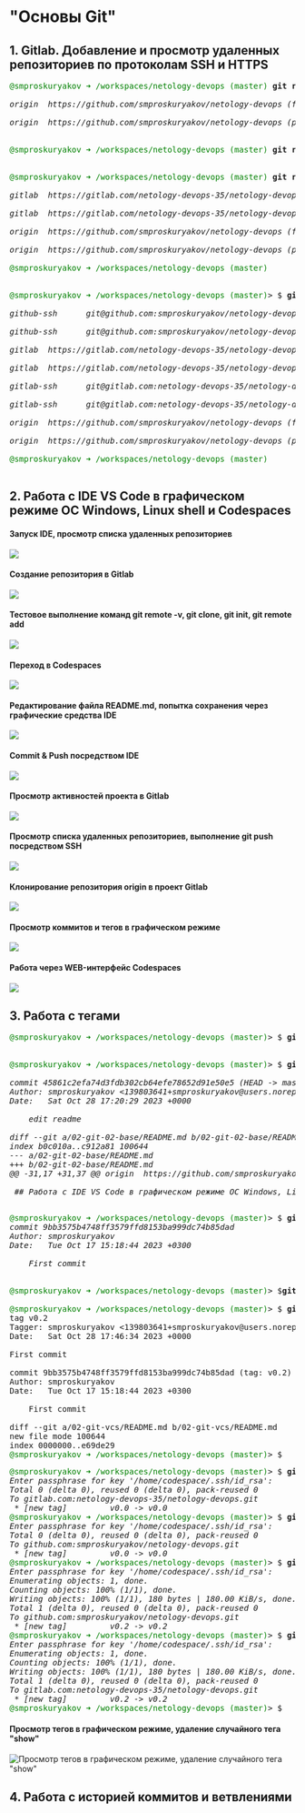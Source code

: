 # "Основы Git"

## 1. Gitlab. Добавление и просмотр удаленных репозиториев по протоколам SSH и HTTPS


<pre>
<span style="color:green;">@smproskuryakov ➜ /workspaces/netology-devops (master)</span> <b>git remote -v</b><br>
<i>origin  https://github.com/smproskuryakov/netology-devops (fetch)<br>
origin  https://github.com/smproskuryakov/netology-devops (push)</i><br>

<span style="color:green;">@smproskuryakov ➜ /workspaces/netology-devops (master)</span> <b>git remote add gitlab https://gitlab.com/netology-devops-35/netology-devops.git</b><br>

<span style="color:green;">@smproskuryakov ➜ /workspaces/netology-devops (master)</span> <b>git remote -v</b><br>
<i>gitlab  https://gitlab.com/netology-devops-35/netology-devops.git (fetch)<br>
gitlab  https://gitlab.com/netology-devops-35/netology-devops.git (push)<br>
origin  https://github.com/smproskuryakov/netology-devops (fetch)<br>
origin  https://github.com/smproskuryakov/netology-devops (push)</i><br>
<span style="color:green;">@smproskuryakov ➜ /workspaces/netology-devops (master)</span><br>

<span style="color:green;">@smproskuryakov ➜ /workspaces/netology-devops (master)</span>> $ <b>git remote -v</b><br>
<i>github-ssh      git@github.com:smproskuryakov/netology-devops.git (fetch)<br>
github-ssh      git@github.com:smproskuryakov/netology-devops.git (push)<br>
gitlab  https://gitlab.com/netology-devops-35/netology-devops.git (fetch)<br>
gitlab  https://gitlab.com/netology-devops-35/netology-devops.git (push)<br>
gitlab-ssh      git@gitlab.com:netology-devops-35/netology-devops.git (fetch)<br>
gitlab-ssh      git@gitlab.com:netology-devops-35/netology-devops.git (push)<br>
origin  https://github.com/smproskuryakov/netology-devops (fetch)<br>
origin  https://github.com/smproskuryakov/netology-devops (push)</i><br>
<span style="color:green;">@smproskuryakov ➜ /workspaces/netology-devops (master)</span><br>
</pre>


## 2. Работа с IDE VS Code в графическом режиме ОС Windows, Linux shell и Codespaces

#### Запуск IDE, просмотр списка удаленных репозиториев

![](img/vscode-start.png)

#### Создание репозитория в Gitlab

![](img/gitlab-new-repo.png)

#### Тестовое выполнение команд git remote -v, git clone, git init, git remote add

![](img/git-remote-add-gitlab.png)

#### Переход в Codespaces

![](img/open-netologydevops-graphis.png)

#### Редактирование файла README.md, попытка сохранения через графические средства IDE

![](img/index-changes.png)

#### Commit & Push посредством IDE

![](img/commit-push.png)

#### Просмотр активностей проекта в Gitlab

![](img/git-lab-project-overview.png)

#### Просмотр списка удаленных репозиториев, выполнение git push посредством SSH

![](img/git-push-ssh.png)

#### Клонирование репозитория origin в проект Gitlab

![](img/git-remote-add-github-ssh.png)

#### Просмотр коммитов и тегов в графическом режиме

![](img/vs-code-gitlens-commitgraph-tags.png)

#### Работа через WEB-интерфейс Codespaces

![](img/codespaces-web-ide.png)



## 3. Работа с тегами

<pre>
<span style="color:green;">@smproskuryakov ➜ /workspaces/netology-devops (master)</span>> $ <b>git tag v0.0 HEAD</b> // Легековесный тег на HEAD-коммите


<span style="color:green;">@smproskuryakov ➜ /workspaces/netology-devops (master)</span>> $ <b>git show v0.0</b>

<i>commit 45861c2efa74d3fdb302cb64efe78652d91e50e5 (HEAD -> master, tag: v0.0, gitlab-ssh/master, github-ssh/master)
Author: smproskuryakov <139803641+smproskuryakov@users.noreply.github.com>
Date:   Sat Oct 28 17:20:29 2023 +0000

    edit readme

diff --git a/02-git-02-base/README.md b/02-git-02-base/README.md
index b0c010a..c912a81 100644
--- a/02-git-02-base/README.md
+++ b/02-git-02-base/README.md
@@ -31,17 +31,37 @@ origin  https://github.com/smproskuryakov/netology-devops (push)

 ## Работа с IDE VS Code в графическом режиме ОС Windows, Linux shell и Codespaces</i>

</pre>

<pre>
<span style="color:green;">@smproskuryakov ➜ /workspaces/netology-devops (master)</span>> $ <b>git log --grep "First commit"</b>
<i>commit 9bb3575b4748ff3579ffd8153ba999dc74b85dad
Author: smproskuryakov <smproskuryakov@yandex.ru>
Date:   Tue Oct 17 15:18:44 2023 +0300

    First commit
</i>

<span style="color:green;">@smproskuryakov ➜ /workspaces/netology-devops (master)</span>> $<b>git tag -a v0.2 -m "First commit" 9bb3575b4748ff3579ffd8153ba999dc74b85dad</b>

<span style="color:green;">@smproskuryakov ➜ /workspaces/netology-devops (master)</span>> $ <b>git show v0.2</b>
tag v0.2
Tagger: smproskuryakov <139803641+smproskuryakov@users.noreply.github.com>
Date:   Sat Oct 28 17:46:34 2023 +0000

First commit

commit 9bb3575b4748ff3579ffd8153ba999dc74b85dad (tag: v0.2)
Author: smproskuryakov <smproskuryakov@yandex.ru>
Date:   Tue Oct 17 15:18:44 2023 +0300

    First commit

diff --git a/02-git-vcs/README.md b/02-git-vcs/README.md
new file mode 100644
index 0000000..e69de29
<span style="color:green;">@smproskuryakov ➜ /workspaces/netology-devops (master)</span>> $</i>
</pre>



<pre>
<span style="color:green;">@smproskuryakov ➜ /workspaces/netology-devops (master)</span>> $ <b>git push gitlab-ssh v0.0</b>
<i>Enter passphrase for key '/home/codespace/.ssh/id_rsa':
Total 0 (delta 0), reused 0 (delta 0), pack-reused 0
To gitlab.com:netology-devops-35/netology-devops.git
 * [new tag]         v0.0 -> v0.0</i>
<span style="color:green;">@smproskuryakov ➜ /workspaces/netology-devops (master)</span>> $ <b>git push github-ssh v0.0</b>
<i>Enter passphrase for key '/home/codespace/.ssh/id_rsa':
Total 0 (delta 0), reused 0 (delta 0), pack-reused 0
To github.com:smproskuryakov/netology-devops.git
 * [new tag]         v0.0 -> v0.0</i>
<span style="color:green;">@smproskuryakov ➜ /workspaces/netology-devops (master)</span>> $ <b>git push github-ssh --tags</b>
<i>Enter passphrase for key '/home/codespace/.ssh/id_rsa':
Enumerating objects: 1, done.
Counting objects: 100% (1/1), done.
Writing objects: 100% (1/1), 180 bytes | 180.00 KiB/s, done.
Total 1 (delta 0), reused 0 (delta 0), pack-reused 0
To github.com:smproskuryakov/netology-devops.git
 * [new tag]         v0.2 -> v0.2</i>
<span style="color:green;">@smproskuryakov ➜ /workspaces/netology-devops (master)</span>> $ <b>git push gitlab-ssh --tags</b>
<i>Enter passphrase for key '/home/codespace/.ssh/id_rsa':
Enumerating objects: 1, done.
Counting objects: 100% (1/1), done.
Writing objects: 100% (1/1), 180 bytes | 180.00 KiB/s, done.
Total 1 (delta 0), reused 0 (delta 0), pack-reused 0
To gitlab.com:netology-devops-35/netology-devops.git
 * [new tag]         v0.2 -> v0.2</i>
<span style="color:green;">@smproskuryakov ➜ /workspaces/netology-devops (master)</span>> $
</pre>

#### Просмотр тегов в графическом режиме, удаление случайного тега "show"

![Просмотр тегов в графическом режиме, удаление случайного тега "show"](img/tags-graph.png)


## 4. Работа с историей коммитов и ветвлениями

